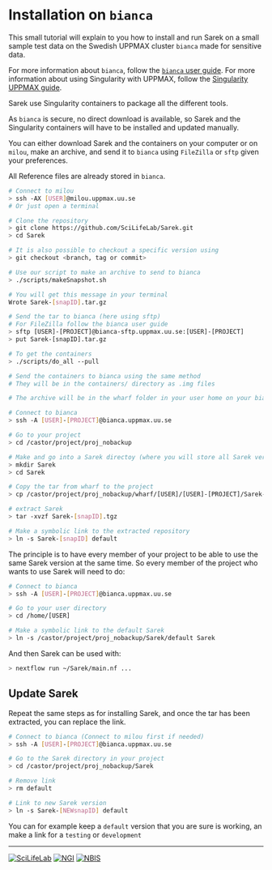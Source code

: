 # Installation on `bianca`

This small tutorial will explain to you how to install and run Sarek on a small sample test data on the Swedish UPPMAX cluster `bianca` made for sensitive data.

For more information about `bianca`, follow the [`bianca` user guide](http://uppmax.uu.se/support/user-guides/bianca-user-guide/).
For more information about using Singularity with UPPMAX, follow the [Singularity UPPMAX guide](https://www.uppmax.uu.se/support-sv/user-guides/singularity-user-guide/).

Sarek use Singularity containers to package all the different tools.

As `bianca` is secure, no direct download is available, so Sarek and the Singularity containers will have to be installed and updated manually.

You can either download Sarek and the containers on your computer or on `milou`, make an archive, and send it to `bianca` using `FileZilla` or `sftp` given your preferences.

All Reference files are already stored in `bianca`.

```bash
# Connect to milou
> ssh -AX [USER]@milou.uppmax.uu.se
# Or just open a terminal

# Clone the repository
> git clone https://github.com/SciLifeLab/Sarek.git
> cd Sarek

# It is also possible to checkout a specific version using
> git checkout <branch, tag or commit>

# Use our script to make an archive to send to bianca
> ./scripts/makeSnapshot.sh

# You will get this message in your terminal
Wrote Sarek-[snapID].tar.gz

# Send the tar to bianca (here using sftp)
# For FileZilla follow the bianca user guide
> sftp [USER]-[PROJECT]@bianca-sftp.uppmax.uu.se:[USER]-[PROJECT]
> put Sarek-[snapID].tar.gz

# To get the containers
> ./scripts/do_all --pull

# Send the containers to bianca using the same method
# They will be in the containers/ directory as .img files

# The archive will be in the wharf folder in your user home on your bianca project

# Connect to bianca
> ssh -A [USER]-[PROJECT]@bianca.uppmax.uu.se

# Go to your project
> cd /castor/project/proj_nobackup

# Make and go into a Sarek directoy (where you will store all Sarek versions)
> mkdir Sarek
> cd Sarek

# Copy the tar from wharf to the project
> cp /castor/project/proj_nobackup/wharf/[USER]/[USER]-[PROJECT]/Sarek-[snapID].tgz /castor/project/proj_nobackup/Sarek

# extract Sarek
> tar -xvzf Sarek-[snapID].tgz

# Make a symbolic link to the extracted repository
> ln -s Sarek-[snapID] default
```

The principle is to have every member of your project to be able to use the same Sarek version at the same time. So every member of the project who wants to use Sarek will need to do:

```bash
# Connect to bianca
> ssh -A [USER]-[PROJECT]@bianca.uppmax.uu.se

# Go to your user directory
> cd /home/[USER]

# Make a symbolic link to the default Sarek
> ln -s /castor/project/proj_nobackup/Sarek/default Sarek
```

And then Sarek can be used with:

```bash
> nextflow run ~/Sarek/main.nf ...
```

## Update Sarek

Repeat the same steps as for installing Sarek, and once the tar has been extracted, you can replace the link.

```bash
# Connect to bianca (Connect to milou first if needed)
> ssh -A [USER]-[PROJECT]@bianca.uppmax.uu.se

# Go to the Sarek directory in your project
> cd /castor/project/proj_nobackup/Sarek

# Remove link
> rm default

# Link to new Sarek version
> ln -s Sarek-[NEWsnapID] default
```

You can for example keep a `default` version that you are sure is working, an make a link for a `testing` or `development`

--------------------------------------------------------------------------------

[![](images/SciLifeLab_logo.png "SciLifeLab")][scilifelab-link]
[![](images/NGI_logo.png "NGI")][ngi-link]
[![](images/NBIS_logo.png "NBIS")][nbis-link]

[nbis-link]: https://www.nbis.se/
[ngi-link]: https://ngisweden.scilifelab.se/
[scilifelab-link]: https://www.scilifelab.se/
